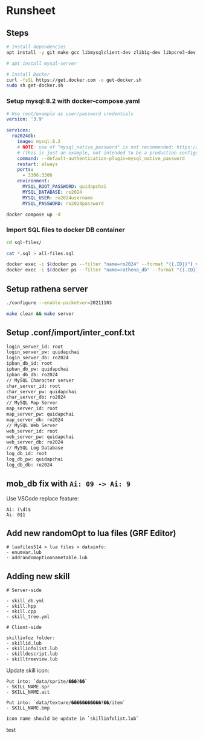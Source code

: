 # Runsheet

## Steps

```sh
# Install dependencies
apt install -y git make gcc libmysqlclient-dev zlib1g-dev libpcre3-dev build-essential mysql-client

# apt install mysql-server

# Install Docker
curl -fsSL https://get.docker.com -o get-docker.sh
sudo sh get-docker.sh
```

### Setup mysql:8.2 with docker-compose.yaml

```yaml
# Use root/example as user/password credentials
version: '3.9'

services:
  ro2024db:
    image: mysql:8.2
    # NOTE: use of "mysql_native_password" is not recommended: https://dev.mysql.com/doc/refman/8.0/en/upgrading-from-previous-series.html#upgrade-caching-sha2-password
    # (this is just an example, not intended to be a production configuration)
    command: --default-authentication-plugin=mysql_native_password
    restart: always
    ports:
      - 3306:3306
    environment:
      MYSQL_ROOT_PASSWORD: quidapchai
      MYSQL_DATABASE: ro2024
      MYSQL_USER: ro2024username
      MYSQL_PASSWORD: ro2024password
```
```bash
docker compose up -d
```

### Import SQL files to docker DB container

```bash
cd sql-files/

cat *.sql > all-files.sql

docker exec -i $(docker ps --filter "name=ro2024" --format "{{.ID}}") mysql -p'quidapchai' ro2024 < all-files.sql
docker exec -i $(docker ps --filter "name=rathena_db" --format "{{.ID}}") mysql -p'quidapchai' ro2024 < tbro_custom_1.sql
```

## Setup rathena server

```bash
./configure --enable-packetver=20211103

make clean && make server
```

## Setup .conf/import/inter_conf.txt

```txt
login_server_id: root
login_server_pw: quidapchai
login_server_db: ro2024
ipban_db_id: root
ipban_db_pw: quidapchai
ipban_db_db: ro2024
// MySQL Character server
char_server_id: root
char_server_pw: quidapchai
char_server_db: ro2024
// MySQL Map Server
map_server_id: root
map_server_pw: quidapchai
map_server_db: ro2024
// MySQL Web Server
web_server_id: root
web_server_pw: quidapchai
web_server_db: ro2024
// MySQL Log Database
log_db_id: root
log_db_pw: quidapchai
log_db_db: ro2024
```


## mob_db fix with `Ai: 09 -> Ai: 9`

Use VSCode replace feature:

```
Ai: (\d)$
Ai: 0$1
```

## Add new randomOpt to lua files (GRF Editor)

```
# luafiles514 > lua files > datainfo:
- enumvar.lub
- addrandomoptionnametable.lub
```

## Adding new skill

```
# Server-side

- skill_db.yml
- skill.hpp
- skill.cpp
- skill_tree.yml
```

```
# Client-side

skillinfoz folder:
- skillid.lub
- skillinfolist.lub
- skilldescript.lub
- skilltreeview.lub
```

Update skill icon:
```
Put into: `data/sprite/���?��`
- SKILL_NAME.spr
- SKILL_NAME.act

Put into: `data/texture/�����������?��/item`
- SKILL_NAME.bmp

Icon name should be update in `skillinfolist.lub`
```

test
